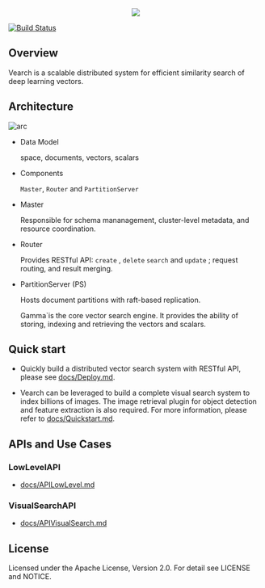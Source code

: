 <div align="center">
  <img src="docs/img/vearch_logo.png">
</div>

[![Build Status](https://travis-ci.org/ansjsun/vearch.svg?branch=master)](https://travis-ci.org/ansjsun/vearch)

## Overview

Vearch is a scalable distributed system for efficient similarity search of deep learning vectors. 


## Architecture

![arc](docs/img/VearchArch.jpg)

* Data Model

  space, documents, vectors, scalars

* Components

  `Master`, `Router` and `PartitionServer` 

* Master 

  Responsible for schema mananagement, cluster-level metadata, and resource coordination. 
  
* Router

  Provides RESTful API: `create`  , `delete`  `search` and `update` ; request routing, and result merging. 

* PartitionServer (PS)

  Hosts document partitions with raft-based replication.

  Gamma`is the core vector search engine. It provides the ability of storing, indexing and retrieving the vectors and scalars.


## Quick start

* Quickly build a distributed vector search system with RESTful API, please see [docs/Deploy.md](docs/Deploy.md).


* Vearch can be leveraged to build a complete visual search system to index billions of images. The image retrieval plugin for object detection and feature extraction is also required. For more information, please refer to [docs/Quickstart.md](docs/Quickstart.md).


## APIs and Use Cases


### LowLevelAPI
* [docs/APILowLevel.md](docs/APILowLevel.md)


### VisualSearchAPI
* [docs/APIVisualSearch.md](docs/APIVisualSearch.md)



## License
Licensed under the Apache License, Version 2.0. For detail see LICENSE and NOTICE.
